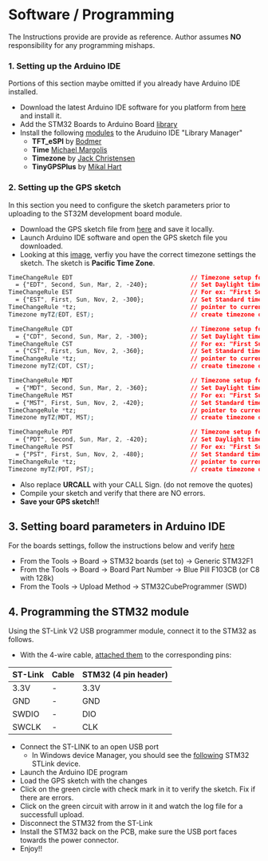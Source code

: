 # Software / Programming
The Instructions provide are provide as reference. Author assumes **NO** responsibility for any programming mishaps.

### 1. Setting up the Arduino IDE
Portions of this section maybe omitted if you already have Arduino IDE installed.  

* Download the latest Arduino IDE software for you platform from [here](https://www.arduino.cc/en/Main/Software) and install it.
* Add the STM32 Boards to Arduino Board [library](https://github.com/stm32duino/Arduino_Core_STM32/wiki/Getting-Started)
* Install the following [modules](https://github.com/kj7dz/GPS-clock/blob/main/images/IDE%20modules.jpg) to the Aruduino IDE "Library Manager"
	* **TFT_eSPI** by [Bodmer](https://github.com/Bodmer/TFT_eSPI)
	* **Time** [Michael Margolis](https://github.com/PaulStoffregen/Time)
	* **Timezone** by [Jack Christensen](https://github.com/JChristensen/Timezone)
	* **TinyGPSPlus** by [Mikal Hart](https://github.com/mikalhart/TinyGPSPlus)   
### 2. Setting up the GPS sketch 
In this section you need to configure the sketch parameters prior to uploading to the ST32M development board module.  

* Download the GPS sketch file from [here](https://github.com/kj7dz/GPS-clock/blob/main/Sketch%20code/GPS_Clock_Triplel_STM_32.ino) and save it locally.
* Launch Arduino IDE software and open the GPS sketch file you downloaded.
* Looking at this [image](https://github.com/kj7dz/GPS-clock/blob/main/images/GPS%20sketch.jpg), verfiy you have the correct timezone settings the sketch.  The sketch is **Pacific Time Zone**.
```css
TimeChangeRule EDT                                 // Timezone setup for EST/EDT.
  = {"EDT", Second, Sun, Mar, 2, -240};            // Set Daylight time here.  UTC-4hrs
TimeChangeRule EST                                 // For ex: "First Sunday in Nov at 02:00"
  = {"EST", First, Sun, Nov, 2, -300};             // Set Standard time here.  UTC-5hrs
TimeChangeRule *tz;                                // pointer to current time change rule
Timezone myTZ(EDT, EST);                           // create timezone object with rules above
```
```css
TimeChangeRule CDT                                 // Timezone setup for CST/CDT.
  = {"CDT", Second, Sun, Mar, 2, -300};            // Set Daylight time here.  UTC-5hrs
TimeChangeRule CST                                 // For ex: "First Sunday in Nov at 02:00"
  = {"CST", First, Sun, Nov, 2, -360};             // Set Standard time here.  UTC-6hrs
TimeChangeRule *tz;                                // pointer to current time change rule
Timezone myTZ(CDT, CST);                           // create timezone object with rules above
```
```css
TimeChangeRule MDT                                 // Timezone setup for MST/MDT.
  = {"MDT", Second, Sun, Mar, 2, -360};            // Set Daylight time here.  UTC-6hrs
TimeChangeRule MST                                 // For ex: "First Sunday in Nov at 02:00"
  = {"MST", First, Sun, Nov, 2, -420};             // Set Standard time here.  UTC-7hrs
TimeChangeRule *tz;                                // pointer to current time change rule
Timezone myTZ(MDT, MST);                           // create timezone object with rules above
```
```css
TimeChangeRule PDT                                 // Timezone setup for PST/PDT.
  = {"PDT", Second, Sun, Mar, 2, -420};            // Set Daylight time here.  UTC-7hrs
TimeChangeRule PST                                 // For ex: "First Sunday in Nov at 02:00"
  = {"PST", First, Sun, Nov, 2, -480};             // Set Standard time here.  UTC-8hrs
TimeChangeRule *tz;                                // pointer to current time change rule
Timezone myTZ(PDT, PST);                           // create timezone object with rules above
```
* Also replace **URCALL** with your CALL Sign. (do not remove the quotes)
* Compile your sketch and verify that there are NO errors.
* **Save your GPS sketch!!**

## 3. Setting board parameters in Arduino IDE
For the boards settings, follow the instructions below and verify [here](https://github.com/kj7dz/GPS-clock/blob/main/images/Board%20Settings.png)
* From the Tools -> Board -> STM32 boards (set to) -> Generic STM32F1
* From the Tools -> Board -> Board Part Number -> Blue Pill F103CB (or C8 with 128k)
* From the Tools -> Upload Method -> STM32CubeProgrammer (SWD)
## 4. Programming the STM32 module
Using the ST-Link V2 USB programmer module, connect it to the STM32 as follows.
* With the 4-wire cable, [attached them](https://github.com/kj7dz/GPS-clock/blob/main/images/Programmer%201.png) to the corresponding pins:

|ST-Link | Cable| STM32 (4 pin header) |
| --- | - | --- |
| 3.3V |  - | 3.3V |
| GND  | - | GND |
| SWDIO | - | DIO |
| SWCLK | - | CLK | 
* Connect the ST-LINK to an open USB port
	* In Windows device Manager, you should see the [following](https://github.com/kj7dz/GPS-clock/blob/main/images/Device%20Mgr.jpg) STM32 STLink device.
* Launch the Arduino IDE program
* Load the GPS sketch with the changes
* Click on the green circle with check mark in it to verify the sketch.  Fix if there are errors.
* Click on the green circuit with arrow in it and watch the log file for a successfull upload.
* Disconnect the STM32 from the ST-Link
* Install the STM32 back on the PCB, make sure the USB port faces towards the power connector.
* Enjoy!!
  

